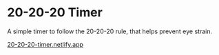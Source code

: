# 20-20-20 Timer

A simple timer to follow the 20-20-20 rule, that helps prevent eye strain.

[20-20-20-timer.netlify.app](https://20-20-20-timer.netlify.app/)
